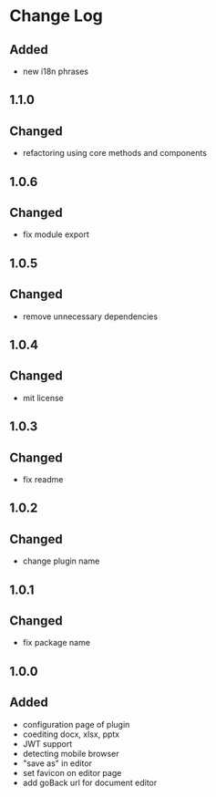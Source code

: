 # Change Log

## Added

- new i18n phrases

## 1.1.0

## Changed

- refactoring using core methods and components

## 1.0.6

## Changed

- fix module export

## 1.0.5

## Changed

- remove unnecessary dependencies

## 1.0.4

## Changed

- mit license

## 1.0.3

## Changed

- fix readme

## 1.0.2

## Changed

- change plugin name

## 1.0.1

## Changed

- fix package name

## 1.0.0

## Added

- configuration page of plugin
- coediting docx, xlsx, pptx
- JWT support
- detecting mobile browser
- "save as" in editor
- set favicon on editor page
- add goBack url for document editor
